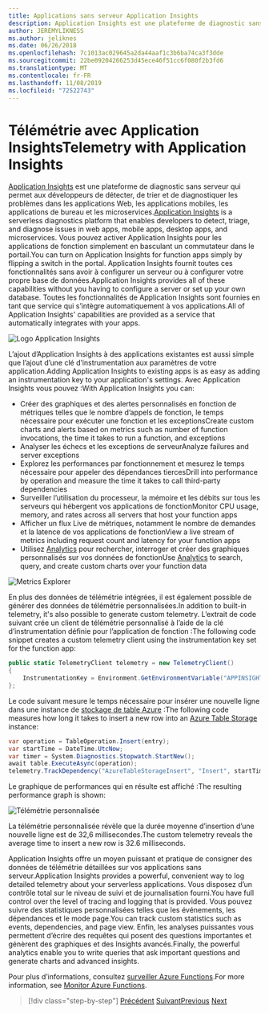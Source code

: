 ```yaml
---
title: Applications sans serveur Application Insights
description: Application Insights est une plateforme de diagnostic sans serveur qui permet aux développeurs de détecter, de trier et de diagnostiquer les problèmes dans les applications Web, les applications mobiles, les applications de bureau et les microservices.
author: JEREMYLIKNESS
ms.author: jeliknes
ms.date: 06/26/2018
ms.openlocfilehash: 7c1013ac029645a2da44aaf1c3b6ba74ca3f3dde
ms.sourcegitcommit: 22be09204266253d45ece46f51cc6f080f2b3fd6
ms.translationtype: MT
ms.contentlocale: fr-FR
ms.lasthandoff: 11/08/2019
ms.locfileid: "72522743"
---
```

# <a name="telemetry-with-application-insights"></a><span data-ttu-id="c0d36-103">Télémétrie avec Application Insights</span><span class="sxs-lookup"><span data-stu-id="c0d36-103">Telemetry with Application Insights</span></span>

<span data-ttu-id="c0d36-104">[Application Insights](https://docs.microsoft.com/azure/application-insights) est une plateforme de diagnostic sans serveur qui permet aux développeurs de détecter, de trier et de diagnostiquer les problèmes dans les applications Web, les applications mobiles, les applications de bureau et les microservices.</span><span class="sxs-lookup"><span data-stu-id="c0d36-104">[Application Insights](https://docs.microsoft.com/azure/application-insights) is a serverless diagnostics platform that enables developers to detect, triage, and diagnose issues in web apps, mobile apps, desktop apps, and microservices.</span></span> <span data-ttu-id="c0d36-105">Vous pouvez activer Application Insights pour les applications de fonction simplement en basculant un commutateur dans le portail.</span><span class="sxs-lookup"><span data-stu-id="c0d36-105">You can turn on Application Insights for function apps simply by flipping a switch in the portal.</span></span> <span data-ttu-id="c0d36-106">Application Insights fournit toutes ces fonctionnalités sans avoir à configurer un serveur ou à configurer votre propre base de données.</span><span class="sxs-lookup"><span data-stu-id="c0d36-106">Application Insights provides all of these capabilities without you having to configure a server or set up your own database.</span></span> <span data-ttu-id="c0d36-107">Toutes les fonctionnalités de Application Insights sont fournies en tant que service qui s’intègre automatiquement à vos applications.</span><span class="sxs-lookup"><span data-stu-id="c0d36-107">All of Application Insights' capabilities are provided as a service that automatically integrates with your apps.</span></span>

![Logo Application Insights](./media/application-insights-logo.png)

<span data-ttu-id="c0d36-109">L’ajout d’Application Insights à des applications existantes est aussi simple que l’ajout d’une clé d’instrumentation aux paramètres de votre application.</span><span class="sxs-lookup"><span data-stu-id="c0d36-109">Adding Application Insights to existing apps is as easy as adding an instrumentation key to your application's settings.</span></span> <span data-ttu-id="c0d36-110">Avec Application Insights vous pouvez :</span><span class="sxs-lookup"><span data-stu-id="c0d36-110">With Application Insights you can:</span></span>

- <span data-ttu-id="c0d36-111">Créer des graphiques et des alertes personnalisés en fonction de métriques telles que le nombre d’appels de fonction, le temps nécessaire pour exécuter une fonction et les exceptions</span><span class="sxs-lookup"><span data-stu-id="c0d36-111">Create custom charts and alerts based on metrics such as number of function invocations, the time it takes to run a function, and exceptions</span></span>
- <span data-ttu-id="c0d36-112">Analyser les échecs et les exceptions de serveur</span><span class="sxs-lookup"><span data-stu-id="c0d36-112">Analyze failures and server exceptions</span></span>
- <span data-ttu-id="c0d36-113">Explorez les performances par fonctionnement et mesurez le temps nécessaire pour appeler des dépendances tierces</span><span class="sxs-lookup"><span data-stu-id="c0d36-113">Drill into performance by operation and measure the time it takes to call third-party dependencies</span></span>
- <span data-ttu-id="c0d36-114">Surveiller l’utilisation du processeur, la mémoire et les débits sur tous les serveurs qui hébergent vos applications de fonction</span><span class="sxs-lookup"><span data-stu-id="c0d36-114">Monitor CPU usage, memory, and rates across all servers that host your function apps</span></span>
- <span data-ttu-id="c0d36-115">Afficher un flux Live de métriques, notamment le nombre de demandes et la latence de vos applications de fonction</span><span class="sxs-lookup"><span data-stu-id="c0d36-115">View a live stream of metrics including request count and latency for your function apps</span></span>
- <span data-ttu-id="c0d36-116">Utilisez [Analytics](https://docs.microsoft.com/azure/application-insights/app-insights-analytics) pour rechercher, interroger et créer des graphiques personnalisés sur vos données de fonction</span><span class="sxs-lookup"><span data-stu-id="c0d36-116">Use [Analytics](https://docs.microsoft.com/azure/application-insights/app-insights-analytics) to search, query, and create custom charts over your function data</span></span>

![Metrics Explorer](./media/metrics-explorer.png)

<span data-ttu-id="c0d36-118">En plus des données de télémétrie intégrées, il est également possible de générer des données de télémétrie personnalisées.</span><span class="sxs-lookup"><span data-stu-id="c0d36-118">In addition to built-in telemetry, it's also possible to generate custom telemetry.</span></span> <span data-ttu-id="c0d36-119">L’extrait de code suivant crée un client de télémétrie personnalisé à l’aide de la clé d’instrumentation définie pour l’application de fonction :</span><span class="sxs-lookup"><span data-stu-id="c0d36-119">The following code snippet creates a custom telemetry client using the instrumentation key set for the function app:</span></span>

```csharp
public static TelemetryClient telemetry = new TelemetryClient()
{
    InstrumentationKey = Environment.GetEnvironmentVariable("APPINSIGHTS_INSTRUMENTATIONKEY")
};
```

<span data-ttu-id="c0d36-120">Le code suivant mesure le temps nécessaire pour insérer une nouvelle ligne dans une instance de [stockage de table Azure](https://docs.microsoft.com/azure/cosmos-db/table-storage-overview) :</span><span class="sxs-lookup"><span data-stu-id="c0d36-120">The following code measures how long it takes to insert a new row into an [Azure Table Storage](https://docs.microsoft.com/azure/cosmos-db/table-storage-overview) instance:</span></span>

```csharp
var operation = TableOperation.Insert(entry);
var startTime = DateTime.UtcNow;
var timer = System.Diagnostics.Stopwatch.StartNew();
await table.ExecuteAsync(operation);
telemetry.TrackDependency("AzureTableStorageInsert", "Insert", startTime, timer.Elapsed, true);
```

<span data-ttu-id="c0d36-121">Le graphique de performances qui en résulte est affiché :</span><span class="sxs-lookup"><span data-stu-id="c0d36-121">The resulting performance graph is shown:</span></span>

![Télémétrie personnalisée](./media/custom-telemetry.png)

<span data-ttu-id="c0d36-123">La télémétrie personnalisée révèle que la durée moyenne d’insertion d’une nouvelle ligne est de 32,6 millisecondes.</span><span class="sxs-lookup"><span data-stu-id="c0d36-123">The custom telemetry reveals the average time to insert a new row is 32.6 milliseconds.</span></span>

<span data-ttu-id="c0d36-124">Application Insights offre un moyen puissant et pratique de consigner des données de télémétrie détaillées sur vos applications sans serveur.</span><span class="sxs-lookup"><span data-stu-id="c0d36-124">Application Insights provides a powerful, convenient way to log detailed telemetry about your serverless applications.</span></span> <span data-ttu-id="c0d36-125">Vous disposez d’un contrôle total sur le niveau de suivi et de journalisation fourni.</span><span class="sxs-lookup"><span data-stu-id="c0d36-125">You have full control over the level of tracing and logging that is provided.</span></span> <span data-ttu-id="c0d36-126">Vous pouvez suivre des statistiques personnalisées telles que les événements, les dépendances et le mode page.</span><span class="sxs-lookup"><span data-stu-id="c0d36-126">You can track custom statistics such as events, dependencies, and page view.</span></span> <span data-ttu-id="c0d36-127">Enfin, les analyses puissantes vous permettent d’écrire des requêtes qui posent des questions importantes et génèrent des graphiques et des Insights avancés.</span><span class="sxs-lookup"><span data-stu-id="c0d36-127">Finally, the powerful analytics enable you to write queries that ask important questions and generate charts and advanced insights.</span></span>

<span data-ttu-id="c0d36-128">Pour plus d’informations, consultez [surveiller Azure Functions](https://docs.microsoft.com/azure/azure-functions/functions-monitoring).</span><span class="sxs-lookup"><span data-stu-id="c0d36-128">For more information, see [Monitor Azure Functions](https://docs.microsoft.com/azure/azure-functions/functions-monitoring).</span></span>

>[!div class="step-by-step"]
><span data-ttu-id="c0d36-129">[Précédent](azure-functions.md)
>[Suivant](logic-apps.md)</span><span class="sxs-lookup"><span data-stu-id="c0d36-129">[Previous](azure-functions.md)
[Next](logic-apps.md)</span></span>
